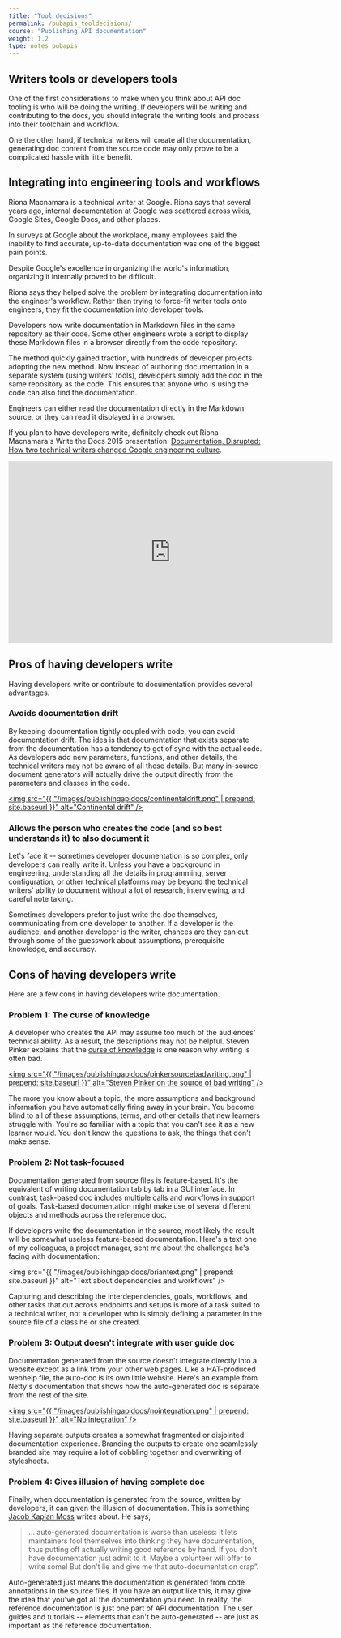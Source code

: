 ```yaml
---
title: "Tool decisions"
permalink: /pubapis_tooldecisions/
course: "Publishing API documentation"
weight: 1.2
type: notes_pubapis
---
```

## Writers tools or developers tools

One of the first considerations to make when you think about API doc tooling is who will be doing the writing. If developers will be writing and contributing to the docs, you should integrate the writing tools and process into their toolchain and workflow.

One the other hand, if technical writers will create all the documentation, generating doc content from the source code may only prove to be a complicated hassle with little benefit.

## Integrating into engineering tools and workflows

Riona Macnamara is a technical writer at Google. Riona says that several years ago, internal documentation at Google was scattered across wikis, Google Sites, Google Docs, and other places.

In surveys at Google about the workplace, many employees said the inability to find accurate, up-to-date documentation was one of the biggest pain points.

Despite Google's excellence in organizing the world's information, organizing it internally proved to be difficult.

Riona says they helped solve the problem by integrating documentation into the engineer's workflow. Rather than trying to force-fit writer tools onto engineers, they fit the documentation into developer tools.

Developers now write documentation in Markdown files in the same repository as their code. Some other engineers wrote a script to display these Markdown files in a browser directly from the code repository.

The method quickly gained traction, with hundreds of developer projects adopting the new method. Now instead of authoring documentation in a separate system (using writers' tools), developers simply add the doc in the same repository as the code. This ensures that anyone who is using the code can also find the documentation.

Engineers can either read the documentation directly in the Markdown source, or they can read it displayed in a browser.

If you plan to have developers write, definitely check out Riona Macnamara's Write the Docs 2015 presentation: [Documentation, Disrupted: How two technical writers changed Google engineering culture](http://en.wikipedia.org/wiki/Continental_drift
).

<iframe width="640" height="360" src="https://www.youtube.com/embed/EnB8GtPuauw" frameborder="0" allowfullscreen></iframe>

## Pros of having developers write

Having developers write or contribute to documentation provides several advantages. 

### Avoids documentation drift

By keeping documentation tightly coupled with code, you can avoid documentation drift. The idea is that documentation that exists separate from the documentation has a tendency to get of sync with the actual code. As developers add new parameters, functions, and other details, the technical writers may not be aware of all these details. But many in-source document generators will actually drive the output directly from the parameters and classes in the code. 

<a href="http://en.wikipedia.org/wiki/Continental_drift
"><img src="{{ "/images/publishingapidocs/continentaldrift.png" | prepend: site.baseurl }}" alt="Continental drift" /></a>

### Allows the person who creates the code (and so best understands it) to also document it

Let's face it -- sometimes developer documentation is so complex, only developers can really write it. Unless you have a background in engineering, understanding all the details in programming, server configuration, or other technical platforms may be beyond the technical writers' ability to document without a lot of research, interviewing, and careful note taking.

Sometimes developers prefer to just write the doc themselves, communicating from one developer to another. If a developer is the audience, and another developer is the writer, chances are they can cut through some of the guesswork about assumptions, prerequisite knowledge, and accuracy.

## Cons of having developers write

Here are a few cons in having developers write documentation. 

### Problem 1: The curse of knowledge
A developer who creates the API may assume too much of the audiences' technical ability. As a result, the descriptions may not be helpful. Steven Pinker explains that the [curse of knowledge](http://idratherbewriting.com/2007/01/24/the-curse-of-knowledge-the-more-you-know-the-worse-communicator-you-become/) is one reason why writing is often bad. 

<a href="http://online.wsj.com/articles/the-cause-of-bad-writing-1411660188
"><img src="{{ "/images/publishingapidocs/pinkersourcebadwriting.png" | prepend: site.baseurl }}" alt="Steven Pinker on the source of bad writing" /></a>

The more you know about a topic, the more assumptions and background information you have automatically firing away in your brain. You become blind to all of these assumptions, terms, and other details that new learners struggle with. You're so familiar with a topic that you can't see it as a new learner would. You don't know the questions to ask, the things that don't make sense. 

### Problem 2: Not task-focused

Documentation generated from source files is feature-based. It's the equivalent of writing documentation tab by tab in a GUI interface. In contrast, task-based doc includes multiple calls and workflows in support of goals. Task-based documentation might make use of several different objects and methods across the reference doc.

If developers write the documentation in the source, most likely the result will be somewhat useless feature-based documentation. Here's a text one of my colleagues, a project manager, sent me about the challenges he's facing with documentation: 

<img src="{{ "/images/publishingapidocs/briantext.png" | prepend: site.baseurl }}" alt="Text about dependencies and workflows" /></a>

Capturing and describing the interdependencies, goals, workflows, and other tasks that cut across endpoints and setups is more of a task suited to a technical writer, not a developer who is simply defining a parameter in the source file of a class he or she created.

### Problem 3: Output doesn't integrate with user guide doc

Documentation generated from the source doesn't integrate directly into a website except as a link from your other web pages. Like a HAT-produced webhelp file, the auto-doc is its own little website. Here's an example from Netty's documentation that shows how the auto-generated doc is separate from the rest of the site. 

<a href=""><img src="{{ "/images/publishingapidocs/nointegration.png" | prepend: site.baseurl }}" alt="No integration" /></a>

Having separate outputs creates a somewhat fragmented or disjointed documentation experience. Branding the outputs to create one seamlessly branded site may require a lot of cobbling together and overwriting of stylesheets.

### Problem 4: Gives illusion of having complete doc

Finally, when documentation is generated from the source, written by developers, it can given the illusion of documentation. This is something [Jacob Kaplan Moss](http://jacobian.org/writing/what-to-write/) writes about. He says, 

>… auto-generated documentation is worse than useless: it lets maintainers fool themselves into thinking they have documentation, thus putting off actually writing good reference by hand. If you don't have documentation just admit to it. Maybe a volunteer will offer to write some! But don't lie and give me that auto-documentation crap”. 

Auto-generated just means the documentation is generated from code annotations in the source files. If you have an output like this, it may give the idea that you've got all the documentation you need. In reality, the reference documentation is just one part of API documentation. The user guides and tutorials -- elements that can't be auto-generated -- are just as important as the reference documentation.






